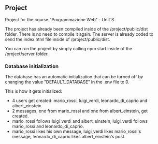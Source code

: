 ## Project

Project for the course "Programmazione Web" - UniTS.

The project has already been compiled inside of the /project/public/dist folder. There is no need to compile it again.
The server is already coded to send the index.html file inside of /project/public/dist.

You can run the project by simply calling npm start inside of the /project/server folder.

### Database initialization

The database has an automatic initialization that can be turned off by changing the value "DEFAULT_DATABASE" in the .env file to 0.

This is how it gets initialized:
- 4 users get created: mario_rossi, luigi_verdi, leonardo_di_caprio and albert_einstein.
- 2 messages, one from mario_rossi and one from albert_einstein, get created.
- mario_rossi follows luigi_verdi and albert_einstein, luigi_verdi follows mario_rossi and leonardo_di_caprio.
- mario_rossi likes his own message, luigi_verdi likes mario_rossi's message, leonardo_di_caprio likes albert_einstein's post.